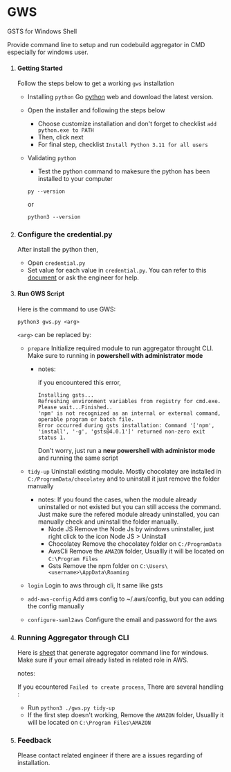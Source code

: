 # GWS

GSTS for Windows Shell

Provide command line to setup and run codebuild aggregator in CMD especially for windows user.

1. #### **Getting Started**

   Follow the steps below to get a working `gws` installation


   - Installing `python`
     Go [python](https://www.python.org/downloads/) web and download the latest version.
   - Open the installer and following the steps below

     - Choose customize installation and don't forget to checklist `add python.exe to PATH`
     - Then, click next
     - For final step, checklist `Install Python 3.11 for all users`
   - Validating `python`

     - Test the python command to makesure the python has been installed to your computer

     ```
     py --version
     ```
     or

     ```
     python3 --version
     ```
2. ### Configure the credential.py

   After install the python then,


   - Open `credential.py`
   - Set value for each value in `credential.py`. You can refer to this [document](https://29022131.atlassian.net/wiki/spaces/ENG/pages/2403074159/AWS+Single+Sign+On+-+How+to+assume+role+in+CLI+using+Google+SSO+SAML) or ask the engineer for help.
3. #### Run GWS Script

   Here is the command to use GWS:


   ```
   python3 gws.py <arg>
   ```
   `<arg>` can be replaced by:

   - `prepare`
     Initialize required module to run aggregator throught CLI. Make sure to running in **powershell with administrator mode**

     - notes:

       if you encountered this error,

       ```
       Installing gsts...
       Refreshing environment variables from registry for cmd.exe. Please wait...Finished..
       'npm' is not recognized as an internal or external command,
       operable program or batch file.
       Error occurred during gsts installation: Command '['npm', 'install', '-g', 'gsts@4.0.1']' returned non-zero exit status 1.
       ```
       Don't worry, just run a **new powershell with administor mode** and running the same script
   - `tidy-up`
     Uninstall existing module. Mostly chocolatey are installed in `C:/ProgramData/chocolatey` and to uninstall it just remove the folder manually

     - notes:
       If you found the cases, when the module already uninstalled or not existed but you can still access the command. Just make sure the refered module already uninstalled, you can manually check and uninstall the folder manually.
       - Node JS
         Remove the Node Js by windows uninstaller, just right click to the icon Node JS > Uninstall
       - Chocolatey
         Remove the chocolatey folder on `C:/ProgramData`
       - AwsCli
         Remove the `AMAZON` folder, Usuallly it will be located on `C:\Program Files`
       - Gsts
         Remove the npm folder on `C:\Users\<username>\AppData\Roaming`
   - `login`
     Login to aws through cli, It same like gsts
   - `add-aws-config`
     Add aws config to ~/.aws/config, but you can adding the config manually
   - `configure-saml2aws`
     Configure the email and password for the aws
4. ### Running Aggregator through CLI

   Here is [sheet](https://docs.google.com/spreadsheets/d/1qwVGdhWfVwiVBKryOwFpAtKjjuymrcSgyUMHNj-h98A/edit?usp=sharing) that generate aggregator command line for windows. Make sure if your email already listed in related role in AWS.

   notes:

   If you ecountered `Failed to create process`, There are several handling :


   - Run `python3 ./gws.py tidy-up`
   - If the first step doesn't working, Remove the `AMAZON` folder, Usuallly it will be located on `C:\Program Files\AMAZON`
5. ### Feedback

   Please contact related engineer if there are a issues regarding of installation.
